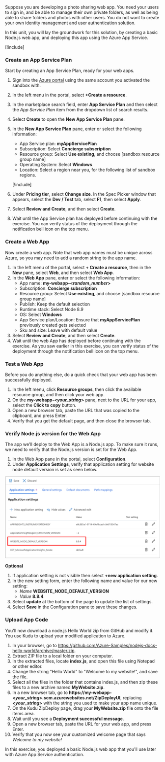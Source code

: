Suppose you are developing a photo sharing web app. You need your users to sign in, and be able to manage their own private folders, as well as being able to share folders and photos with other users. You do not want to create your own identity management and user authentication solution.

In this unit, you will lay the groundwork for this solution, by creating a basic Node.js web app, and deploying this app using the Azure App Service.

[!include[](../../../includes/azure-sandbox-activate.md)]

### Create an App Service Plan

Start by creating an App Service Plan, ready for your web apps.

1. Sign into the [Azure portal](https://portal.azure.com/learn.docs.microsoft.com?azure-portal=true) using the same account you activated the sandbox with.
1. In the left menu in the portal, select **+Create a resource**.
1. In the marketplace search field, enter **App Service Plan** and then select the *App Service Plan* item from the dropdown list of search results. 
1. Select **Create** to open the **New App Service Plan** pane.
1. In the **New App Service Plan** pane, enter or select the following information:
    - App Service plan: **myAppServicePlan**
    - Subscription: Select **Concierge subscription**
    - Resource group: Select **Use existing**, and choose <rgn>[sandbox resource group name]</rgn>
    - Operating System: Select **Windows**
    - Location: Select a region near you, for the following list of sandbox regions. 

    [!include[](../../../includes/azure-sandbox-regions-first-mention-note.md)] 

1. Under **Pricing tier**, select **Change size**. In the Spec Picker window that appears, select the **Dev / Test** tab, select **F1**, then select **Apply**.
1. Select **Review and Create**, and then select **Create**.
1. Wait until the App Service plan has deployed before continuing with the exercise. You can verify status of the deployment through the notification bell icon on the top menu.

### Create a Web App

Now create a web app. Note that web app names must be unique across Azure, so you may need to add a random string to the app name.

1. In the left menu of the portal, select **+ Create a resource**, then in the **New** pane, select **Web**, and then select **Web App**.
1. In the **Web App** pane, enter or select the following information:
    - App name: **my-webapp-\<_random_number_\>**
    - Subscription: **Concierge subscription**
    - Resource group: Select **Use existing**, and choose <rgn>[sandbox resource group name]</rgn>
    - Publish: Keep the default selection
    - Runtime stack: Select Node 8.9
    - OS: Select **Windows**
    - App Service plan/Location: Ensure that **myAppServicePlan** previously created gets selected
    - Sku and size: Leave with default value
1. Select **Review and Create**, and then select **Create**.
1. Wait until the web App has deployed before continuing with the exercise. As you saw earlier in this exercise, you can verify status of the deployment through the notification bell icon on the top menu.

### Test a Web App

Before you do anything else, do a quick check that your web app has been successfully deployed.

1. In the left menu, click **Resource groups**, then click the available resource group, and then click your web app.
1. On the **my-webapp-\<_your_string_\>** pane, next to the URL for your app, select the **Click to copy** button.
1. Open a new browser tab, paste the URL that was copied to the clipboard, and press Enter.
1. Verify that you get the default page, and then close the browser tab.

### Verify Node.js version for the Web App

The app we'll deploy to the Web App is a Node.js app. To make sure it runs, we need to verify that the Node.js version is set for the Web App.

1. In the Web App pane in the portal, select **Configuration**.
1. Under **Application Settings**, verify that application setting for website node default version is set as seen below.

 ![New application setting for Node.js version](../media/6-new-app-setting.png)

**Optional**

1. If application setting is not visible then select **+new application setting**.
1. In the new setting form, enter the following name and value for our new setting:
    - *Name* **WEBSITE_NODE_DEFAULT_VERSION**
    - *Value* **8.9.4**
1. Select **update** at the bottom of the page to update the list of settings. 
1. Select **Save** in the Configuration pane to save these changes.   

### Upload App Code

You'll now download a node.js Hello World zip from GitHub and modify it. You use Kudu to upload your modified application to Azure.

1. In your browser, go to https://github.com/Azure-Samples/nodejs-docs-hello-world/archive/master.zip.
1. Extract ZIP file to a local folder on your computer.
1. In the extracted files, locate **index.js**, and open this file using Notepad or other editor.
1. Change the string "Hello World" to "Welcome to my website!", and save the file.
1. Select all the files in the folder that contains index.js, and then zip these files to a new archive named **MyWebsite.zip**.
1. In a new browser tab, go to **https://my-webapp-\<_your_string_\>.scm.azurewebsites.net/ZipDeployUI**, replacing **\<_your_string_\>** with the string you used to make your app name unique.
1. On the Kudu ZipDeploy page, drag your **MyWebsite.zip** file onto the file items area.
1. Wait until you see a **Deployment successful message**.
1. Open a new browser tab, paste the URL for your web app, and press Enter.
1. Verify that you now see your customized welcome page that says *Welcome to my website!*

In this exercise, you deployed a basic Node.js web app that you'll use later with Azure App Service authentication.
